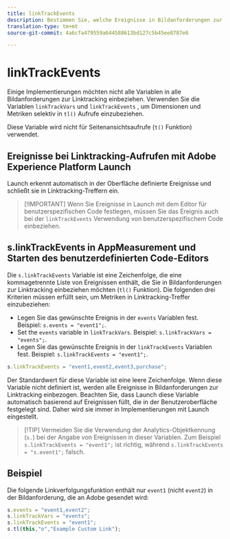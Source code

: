 ```yaml
---
title: linkTrackEvents
description: Bestimmen Sie, welche Ereignisse in Bildanforderungen zur Linktracking einbezogen werden sollen.
translation-type: tm+mt
source-git-commit: 4a6cfa479559a644588613bd127c5b45ee8787e6

---
```



# linkTrackEvents

Einige Implementierungen möchten nicht alle Variablen in alle Bildanforderungen zur Linktracking einbeziehen. Verwenden Sie die Variablen `linkTrackVars` und `linkTrackEvents` , um Dimensionen und Metriken selektiv in `tl()` Aufrufe einzubeziehen.

Diese Variable wird nicht für Seitenansichtsaufrufe (`t()` Funktion) verwendet.

## Ereignisse bei Linktracking-Aufrufen mit Adobe Experience Platform Launch

Launch erkennt automatisch in der Oberfläche definierte Ereignisse und schließt sie in Linktracking-Treffern ein.

> [!IMPORTANT] Wenn Sie Ereignisse in Launch mit dem Editor für benutzerspezifischen Code festlegen, müssen Sie das Ereignis auch bei der `linkTrackEvents` Verwendung von benutzerspezifischem Code einbeziehen.

## s.linkTrackEvents in AppMeasurement und Starten des benutzerdefinierten Code-Editors

Die `s.linkTrackEvents` Variable ist eine Zeichenfolge, die eine kommagetrennte Liste von Ereignissen enthält, die Sie in Bildanforderungen zur Linktracking einbeziehen möchten (`tl()` Funktion). Die folgenden drei Kriterien müssen erfüllt sein, um Metriken in Linktracking-Treffer einzubeziehen:

* Legen Sie das gewünschte Ereignis in der `events` Variablen fest. Beispiel: `s.events = "event1";`.
* Set the `events` variable in `linkTrackVars`. Beispiel: `s.linkTrackVars = "events";`.
* Legen Sie das gewünschte Ereignis in der `linkTrackEvents` Variablen fest. Beispiel: `s.linkTrackEvents = "event1";`.

```js
s.linkTrackEvents = "event1,event2,event3,purchase";
```

Der Standardwert für diese Variable ist eine leere Zeichenfolge. Wenn diese Variable nicht definiert ist, werden alle Ereignisse in Bildanforderungen zur Linktracking einbezogen. Beachten Sie, dass Launch diese Variable automatisch basierend auf Ereignissen füllt, die in der Benutzeroberfläche festgelegt sind. Daher wird sie immer in Implementierungen mit Launch eingestellt.

> [!TIP] Vermeiden Sie die Verwendung der Analytics-Objektkennung (`s.`) bei der Angabe von Ereignissen in dieser Variablen. Zum Beispiel `s.linkTrackEvents = "event1";` ist richtig, während `s.linkTrackEvents = "s.event1";` falsch.

## Beispiel

Die folgende Linkverfolgungsfunktion enthält nur `event1` (nicht `event2`) in der Bildanforderung, die an Adobe gesendet wird:

```js
s.events = "event1,event2";
s.linkTrackVars = "events";
s.linkTrackEvents = "event1";
s.tl(this,"o","Example Custom Link");
```
